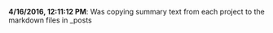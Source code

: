 **4/16/2016, 12:11:12 PM**: Was copying summary text from each project to the markdown files in _posts

